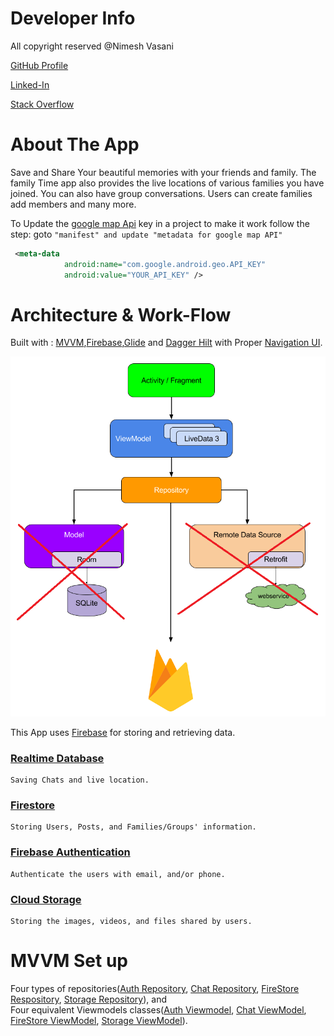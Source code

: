 # Developer Info

All copyright reserved @Nimesh Vasani 

[GitHub Profile](https://github.com/NimeshVasani)

[Linked-In](https://www.linkedin.com/in/nimesh-vasani-99b642154/)

[Stack Overflow](https://stackoverflow.com/users/16579306/nimesh-vasani)

# About The App

Save and Share Your beautiful memories with your friends and family. 
The family Time app also provides the live locations of various families you have joined. 
You can also have group conversations.
Users can create families add members and many more.

To Update the [google map Api](https://console.cloud.google.com) key in a project to make it work follow the step: goto `"manifest" and update "metadata for google map API"`

```xml
 <meta-data
            android:name="com.google.android.geo.API_KEY"
            android:value="YOUR_API_KEY" />
```

# Architecture & Work-Flow

Built with  : [MVVM](https://developer.android.com/topic/libraries/architecture/viewmodel?gclid=CjwKCAjw5dqgBhBNEiwA7PryaEGGNXBuF_269i5vAml9SedixRgYXYfktdB8NOZm__qJWmdN6hpUahoC2IQQAvD_BwE&gclsrc=aw.ds#kotlin_1),[Firebase](https://www.googleadservices.com/pagead/aclk?sa=L&ai=DChcSEwjs792eoPGAAxUCyuMHHTFICUUYABAAGgJ5bQ&gclid=Cj0KCQjwuZGnBhD1ARIsACxbAVifgQbodRIrGKmnYRV5z2H7BCu_BXw827Mi6aKyG5EtHXLPD_BfbyQaAj7BEALw_wcB&ohost=www.google.com&cid=CAESbOD2Ut8Gm6K5BgGftp-5gsV4VHfQXaWHFzYLMlT_gBLgfgPD0lGquSYM4462U84K50A4xUaN16_lkPVVIiMdOxrGDb7069PCsffqXI6HRs558AwEYQSe-dlhhhPn0TKyEV5EVZgXgJZo8rtSsw&sig=AOD64_3SaxRglRR1CiXsTs1DZsPZV-kqyA&q&adurl&ved=2ahUKEwjK5dWeoPGAAxXJj4kEHeD-COUQ0Qx6BAgNEAE&nis=8),[Glide](https://github.com/bumptech/glide) and [Dagger Hilt](https://developer.android.com/training/dependency-injection/hilt-android) with Proper [Navigation UI](https://developer.android.com/guide/navigation/navigation-getting-started).

![alt text](https://github.com/NimeshVasani/Family-Time/blob/890ce652ceaa2f2a87a0b8b5ea9d8f9b4be18a06/snaposhots/mvvm_firebase.png)

This App uses [Firebase](https://firebase.google.com) for storing and retrieving data. 
### [Realtime Database](https://firebase.google.com/docs/database)
    Saving Chats and live location.
### [Firestore](https://firebase.google.com/docs/firestore) 
    Storing Users, Posts, and Families/Groups' information.
### [Firebase Authentication](https://firebase.google.com/docs/auth) 
    Authenticate the users with email, and/or phone.
### [Cloud Storage](https://firebase.google.com/docs/storage) 
    Storing the images, videos, and files shared by users.

# MVVM Set up
  Four types of repositories([Auth Repository](app/src/main/java/com/example/familytime/repositories/auth/AuthRepository.kt), [Chat Repository](app/src/main/java/com/example/familytime/repositories/chats/ChatsRepository.kt), [FireStore Respository](app/src/main/java/com/example/familytime/repositories/firestore/FireStoreRepository.kt), [Storage Repository](app/src/main/java/com/example/familytime/repositories/storage/StorageRepository.kt)), and  
  Four equivalent Viewmodels classes([Auth Viewmodel](app/src/main/java/com/example/familytime/viewmodels/auth/AuthViewModel.kt), [Chat ViewModel](app/src/main/java/com/example/familytime/viewmodels/chats/ChatsViewModel.kt), [FireStore ViewModel](app/src/main/java/com/example/familytime/viewmodels/firestore/FireStoreViewModel.kt), [Storage ViewModel](app/src/main/java/com/example/familytime/viewmodels/storage/StorageViewModel.kt)).
  
    
    
